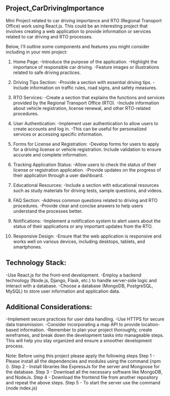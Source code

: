 ## Project_CarDrivingImportance
Mini Project related to car driving importance and RTO (Regional Transport Office) work using React.js. This could be an interesting project that involves creating a web application to provide information or services related to car driving and RTO processes.

Below, I'll outline some components and features you might consider including in your mini project:

1. Home Page:
-Introduce the purpose of the application.
-Highlight the importance of responsible car driving.
-Feature images or illustrations related to safe driving practices.

2. Driving Tips Section:
-Provide a section with essential driving tips.
-Include information on traffic rules, road signs, and safety measures.

3. RTO Services:
-Create a section that explains the functions and services provided by the Regional Transport Office (RTO).
-Include information about vehicle registration, license renewal, and other RTO-related procedures.

4. User Authentication:
-Implement user authentication to allow users to create accounts and log in.
-This can be useful for personalized services or accessing specific information.

5. Forms for License and Registration:
-Develop forms for users to apply for a driving license or vehicle registration.
Include validation to ensure accurate and complete information.

6. Tracking Application Status:
-Allow users to check the status of their license or registration application.
-Provide updates on the progress of their application through a user dashboard.

7. Educational Resources:
-Include a section with educational resources such as study materials for driving tests, sample questions, and videos.

8. FAQ Section:
-Address common questions related to driving and RTO procedures.
-Provide clear and concise answers to help users understand the processes better.

9. Notifications:
-Implement a notification system to alert users about the status of their applications or any important updates from the RTO.

10. Responsive Design:
-Ensure that the web application is responsive and works well on various devices, including desktops, tablets, and smartphones.

## Technology Stack:
-Use React.js for the front-end development.
-Employ a backend technology (Node.js, Django, Flask, etc.) to handle server-side logic and interact with a database.
-Choose a database (MongoDB, PostgreSQL, MySQL) to store user information and application data.

## Additional Considerations:
-Implement secure practices for user data handling.
-Use HTTPS for secure data transmission.
-Consider incorporating a map API to provide location-based information.
-Remember to plan your project thoroughly, create wireframes, and break down the development tasks into manageable steps. This will help you stay organized and ensure a smoother development process.

Note: Before using this project please apply the following steps
      Step 1 - Please install all the dependencies and modules using the command {npm i}.
      Step 2 - Install libraries like ExpressJs for the server and Mongoose for the database. 
      Step 3 - Download all the necessary software like MongoDB, and NodeJs.
      Step 4 - Download the frontend file from another repository and repeat the above steps.
      Step 5 - To start the server use the command {node index.js}





